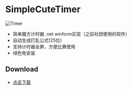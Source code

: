 # SimpleCuteTimer

![Timer](https://raw.githubusercontent.com/homchou/SimpleCuteTimer/master/D2.ico)  
* 简单魔方计时器 .net winform实现（之前社团使用的软件）
* 自动生成打乱公式(25位)
* 支持计时器全屏，方便比赛使用
* 绿色免安装


## Download
* [点击下载](https://github.com/homchou/SimpleCuteTimer/blob/master/bin/Debug/SimpleCuteTimer.exe?raw=true)
